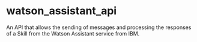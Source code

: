 # watson_assistant_api
An API that allows the sending of messages and processing the responses of a Skill from the Watson Assistant service from IBM.
